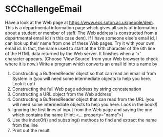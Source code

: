 # SCChallengeEmail

Have a look at the Web page at https://www.ecs.soton.ac.uk/people/dem. This is a departmental information page which gives all sorts of information
about a student or member of staff. The Web address is constructed from a departmental email id (in this case dem). If I have someone else's email id, I
can look up their name from one of these Web pages. Try it with your own email id. In fact, the name used to start at the 12th character of the 6th line
of the HTML data returned by the Web server. It finishes when a '<' character appears. (Choose 'View Source' from your Web browser to check where it
is now.)
Write a program which converts an email id into a name by
 1. Constructing a BufferedReader object so that can read an email id from System.in (you will need some intermediate objects to help you here. Look it up!)
 2. Constructing the full Web page address by string concatenation
 3. Constructing a URL object from the Web address
 4. Constructing a BufferedReader object that can read from the URL (you will need some intermediate objects to help you here. Look in the book!)
 5. Ignoring the first lines of input from the Web page and saving the one which contains the name (Hint: <... property="name">)
 6. Use the indexOf() and substring() methods to find and extract the name from the line
7. Print out the result
